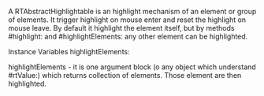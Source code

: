A RTAbstractHighlightable is an highlight mechanism of an element or group of elements. It trigger highlight on mouse enter and reset the highlight on mouse leave. By default it highlight the element itself, but by methods #highlight: and #highlightElements: any other element can be highlighted.

Instance Variables
	highlightElements:		<BlockClosure>

highlightElements
	- it is one argument block (o any object which understand #rtValue:) which returns collection of elements. Those element are then highlighted.
